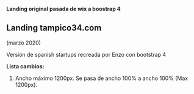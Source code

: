 **Landing original pasada de wix a boostrap 4**


## Landing tampico34.com
(marzo 2020)

Versión de spanish startups recreada por Enzo con bootstrap 4

**Lista cambios:**
1. Ancho máximo 1200px. Se pasa de ancho 100% a ancho 100% (Max 1200px).
